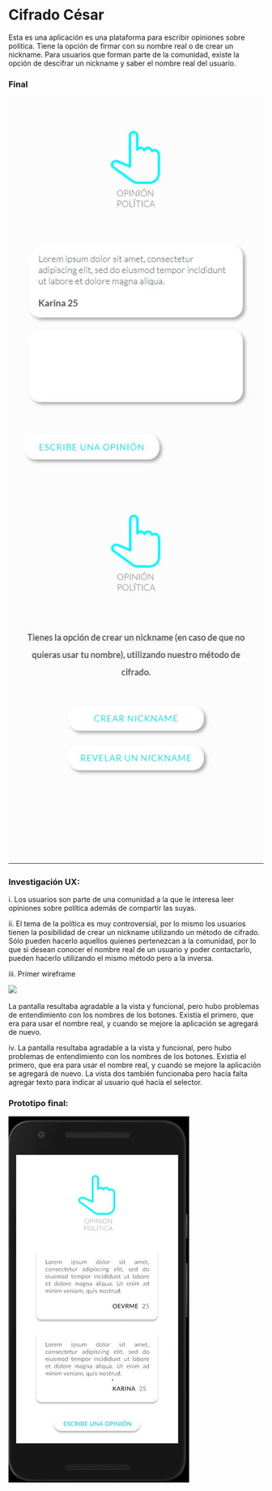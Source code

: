  
# Cifrado César

Esta es una aplicación es una plataforma para escribir opiniones sobre política. Tiene la opción de firmar con su nombre real o de crear un nickname. Para usuarios que forman parte de la comunidad, existe la opción de descifrar un nickname y saber el nombre real del usuario. 


### Final
<img src="1.JPG">
<img src="2.JPG">

### Investigación UX: 

i. Los usuarios son parte de una comunidad a la que le interesa leer opiniones sobre política además de compartir las suyas.

ii. El tema de la política es muy controversial, por lo mismo los usuarios tienen la posibilidad de crear un nickname utilizando un método de cifrado. Sólo pueden hacerlo aquellos quienes pertenezcan a la comunidad, por lo que si desean conocer el nombre real de un usuario y poder contactarlo, pueden hacerlo utilizando el mismo método pero a la inversa.

iii. Primer wireframe

<img src="IMG_20200216_173149.jpg">

La pantalla resultaba agradable a la vista y funcional, pero hubo problemas de entendimiento con los nombres de los botones. Existía el primero, que era para usar el nombre real, y cuando se mejore la aplicación se agregará de nuevo. 


iv. La pantalla resultaba agradable a la vista y funcional, pero hubo problemas de entendimiento con los nombres de los botones. Existía el primero, que era para usar el nombre real, y cuando se mejore la aplicación se agregará de nuevo. 
La vista dos también funcionaba pero hacía falta agregar texto para indicar al usuario qué hacía el selector. 


### Prototipo final:
<img src="final-mockup.JPG">






